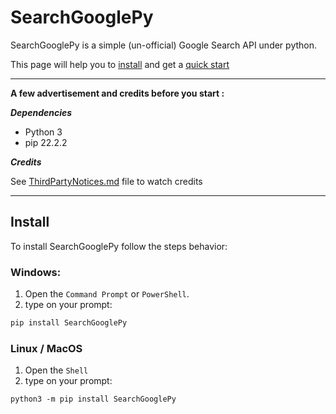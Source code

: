 # SearchGooglePy

SearchGooglePy is a simple (un-official) Google Search API under python.

This page will help you to [install](#install) and get a [quick start](#quick-start)

___

**A few advertisement and credits before you start :**

***Dependencies***

- Python 3
- pip 22.2.2

***Credits***

See [ThirdPartyNotices.md](./ThirdPartyNotices.md) file to watch credits

___

## Install

To install SearchGooglePy follow the steps behavior:

### Windows:

1. Open the `Command Prompt` or `PowerShell`.
2. type on your prompt:
```powershell
pip install SearchGooglePy
```

### Linux / MacOS

1. Open the `Shell`
2. type on your prompt:
```
python3 -m pip install SearchGooglePy
```
